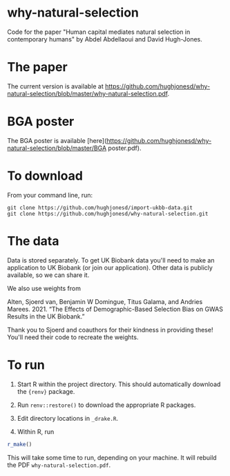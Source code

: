 # why-natural-selection

Code for the paper "Human capital mediates natural selection in 
contemporary humans" by Abdel Abdellaoui and David Hugh-Jones.

# The paper

The current version is available at https://github.com/hughjonesd/why-natural-selection/blob/master/why-natural-selection.pdf.

# BGA poster

The BGA poster is available [here](https://github.com/hughjonesd/why-natural-selection/blob/master/BGA poster.pdf).

# To download

From your command line, run:

```
git clone https://github.com/hughjonesd/import-ukbb-data.git
git clone https://github.com/hughjonesd/why-natural-selection.git
```

# The data

Data is stored separately. To get UK Biobank data you'll need to
make an application to UK Biobank (or join our application). Other data is
publicly available, so we can share it.

We also use weights from 

Alten, Sjoerd van, Benjamin W Domingue, Titus Galama, and Andries Marees. 2021. 
“The Effects of Demographic-Based Selection Bias on GWAS Results in the UK Biobank.” 

Thank you to Sjoerd and coauthors for their kindness in providing these!
You'll need their code to recreate the weights. 

# To run


1. Start R within the project directory. This should automatically
   download the `{renv}` package.

2. Run `renv::restore()` to download the appropriate R packages.

3. Edit directory locations in `_drake.R`.

4. Within R, run

```r
r_make()
```

This will take some time to run, depending on your machine. It will rebuild
the PDF `why-natural-selection.pdf`.
